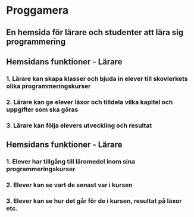 # Proggamera 
## En hemsida för lärare och studenter att lära sig programmering

## Hemsidans funktioner - Lärare
### 1. Lärare kan skapa klasser och bjuda in elever till skovlerkets olika programmeringskurser
### 2. Lärare kan ge elever läxor och tilldela vilka kapitel och uppgifter som ska göras
### 3. Lärare kan följa elevers utveckling och resultat 

## Hemsidans funktioner - Lärare
### 1. Elever har tillgång till läromedel inom sina programmeringskurser
### 2. Elever kan se vart de senast var i kursen
### 3. Elever kan se hur det går för de i kursen, resultat på läxor etc.

